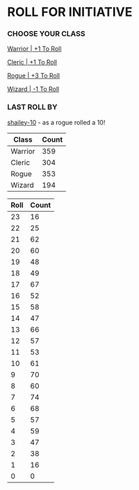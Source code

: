 # ROLL FOR INITIATIVE
### CHOOSE YOUR CLASS

[Warrior | +1 To Roll](https://github.com/benjaminsampica/benjaminsampica/issues/new?title=roll%7Cwarrior&body=Just+click+%27Submit+new+issue%27.)

[Cleric | +1 To Roll](https://github.com/benjaminsampica/benjaminsampica/issues/new?title=roll%7Ccleric&body=Just+click+%27Submit+new+issue%27.)

[Rogue | +3 To Roll](https://github.com/benjaminsampica/benjaminsampica/issues/new?title=roll%7Crogue&body=Just+click+%27Submit+new+issue%27.)

[Wizard | -1 To Roll](https://github.com/benjaminsampica/benjaminsampica/issues/new?title=roll%7Cwizard&body=Just+click+%27Submit+new+issue%27.)
### LAST ROLL BY
[shailey-10](https://www.github.com/shailey-10) - as a rogue rolled a 10!

|Class|Count|
|-|-|
|Warrior|359|
|Cleric|304|
|Rogue|353|
|Wizard|194|

|Roll|Count|
|-|-|
|23|16
|22|25
|21|62
|20|60
|19|48
|18|49
|17|67
|16|52
|15|58
|14|47
|13|66
|12|57
|11|53
|10|61
|9|70
|8|60
|7|74
|6|68
|5|57
|4|59
|3|47
|2|38
|1|16
|0|0
